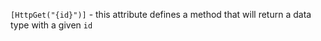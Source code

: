 `[HttpGet("{id}")]` - this attribute defines a method that will return a data type with a given `id`